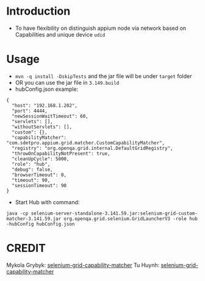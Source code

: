 # Introduction
* To have flexibility on distinguish appium node via network based on 
Capabilities and unique device `udid`

# Usage
* `mvn -q install -DskipTests` and the jar file will be under `target` folder
* OR you can use the jar file in `3.149.build`
* hubConfig.json example:

```
{
  "host": "192.168.1.202",
  "port": 4444,
  "newSessionWaitTimeout": 60,
  "servlets": [],
  "withoutServlets": [],
  "custom": {},
  "capabilityMatcher": "com.sdetpro.appium.grid.matcher.CustomCapabilityMatcher",
  "registry": "org.openqa.grid.internal.DefaultGridRegistry",
  "throwOnCapabilityNotPresent": true,
  "cleanUpCycle": 5000,
  "role": "hub",
  "debug": false,
  "browserTimeout": 0,
  "timeout": 90,
  "sessionTimeout": 90
}

```
* Start Hub with command:

```java -cp selenium-server-standalone-3.141.59.jar:selenium-grid-custom-matcher-3.141.59.jar org.openqa.grid.selenium.GridLauncherV3 -role hub -hubConfig hubConfig.json```

# CREDIT
Mykola Grybyk: [selenium-grid-capability-matcher](https://github.com/mgrybyk/selenium-grid-capability-matcher)
Tu Huynh: [selenium-grid-capability-matcher](https://github.com/TuHuynhVan/custom-matcher-selenium-grid-with-appium)
